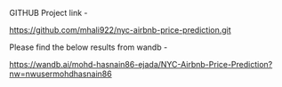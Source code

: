GITHUB Project link -

https://github.com/mhali922/nyc-airbnb-price-prediction.git

Please find the below results from wandb -

https://wandb.ai/mohd-hasnain86-ejada/NYC-Airbnb-Price-Prediction?nw=nwusermohdhasnain86
